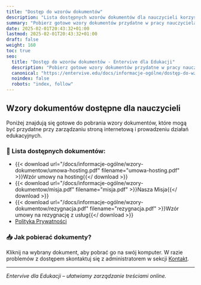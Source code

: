 ```yaml
---
title: "Dostęp do wzorów dokumentów"
description: "Lista dostępnych wzorów dokumentów dla nauczycieli korzystających z Entervive dla Edukacji."
summary: "Pobierz gotowe wzory dokumentów przydatne w pracy nauczyciela."
date: 2025-02-01T20:43:32+01:00
lastmod: 2025-02-01T20:43:32+01:00
draft: false
weight: 160
toc: true
seo:
  title: "Dostęp do wzorów dokumentów - Entervive dla Edukacji"
  description: "Pobierz gotowe wzory dokumentów przydatne w pracy nauczyciela i administracji strony."
  canonical: "https://entervive.edu/docs/informacje-ogólne/dostęp-do-wzorów-dokumentów"
  noindex: false
  robots: "index, follow"
---
```


## Wzory dokumentów dostępne dla nauczycieli

Poniżej znajdują się gotowe do pobrania wzory dokumentów, które mogą być przydatne przy zarządzaniu stroną internetową i prowadzeniu działań edukacyjnych.

### 📄 Lista dostępnych dokumentów:

- {{< download url="/docs/informacje-ogólne/wzory-dokumentow/umowa-hosting.pdf" filename="umowa-hosting.pdf" >}}Wzór umowy na hosting{{</ download >}}
- {{< download url="/docs/informacje-ogólne/wzory-dokumentow/misja.pdf" filename="misja.pdf" >}}Nasza Misja{{</ download >}}
- {{< download url="/docs/informacje-ogólne/wzory-dokumentow/rezygnacja.pdf" filename="rezygnacja.pdf" >}}Wzór umowy na rezygnację z usług{{</ download >}}
- [Polityka Prywatności](/privacy/)

### 📥 Jak pobierać dokumenty?

Kliknij na wybrany dokument, aby pobrać go na swój komputer. W razie problemów z dostępem skontaktuj się z administratorem w sekcji [Kontakt](/docs/informacje-ogólne/kontakt-i-faq/).

---

_Entervive dla Edukacji – ułatwiamy zarządzanie treściami online._
